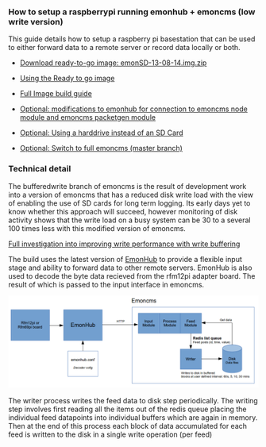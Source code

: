 ### How to setup a raspberrypi running emonhub + emoncms (low write version)

This guide details how to setup a raspberry pi basestation that can be used to either forward data to a remote server or record data locally or both. 

- [Download ready-to-go image: emonSD-13-08-14.img.zip](http://files.openenergymonitor.org/emonSD-13-08-14.img.zip)
- [Using the Ready to go image](docs/setup.md)

- [Full Image build guide](docs/install.md)
- [Optional: modifications to emonhub for connection to emoncms node module and emoncms packetgen module](docs/emonhubmod.md)
- [Optional: Using a harddrive instead of an SD Card](docs/hddsetup.md)
- [Optional: Switch to full emoncms (master branch)](docs/switchtofull.md)

### Technical detail

The bufferedwrite branch of emoncms is the result of development work into a version of emoncms that has a reduced disk write load with the view of enabling the use of SD cards for long term logging. Its early days yet to know whether this approach will succeed, however monitoring of disk activity shows that the write load on a busy system can be 30 to a several 100 times less with this modified version of emoncms.

[Full investigation into improving write performance with write buffering](https://github.com/openenergymonitor/documentation/blob/master/BuildingBlocks/TimeSeries/writeloadinvestigation.md)

The build uses the latest version of [EmonHub](https://github.com/emonhub/) to provide a flexible input stage and ability to forward data to other remote servers. EmonHub is also used to decode the byte data recieved from the rfm12pi adapter board. The result of which is passed to the input interface in emoncms.

![System diagram](docs/files/emonpi_sys_diag.png)

The writer process writes the feed data to disk step periodically. The writing step involves first reading all the items out of the redis queue placing the individual feed datapoints into individual buffers which are again in memory. Then at the end of this process each block of data accumulated for each feed is written to the disk in a single write operation (per feed)

